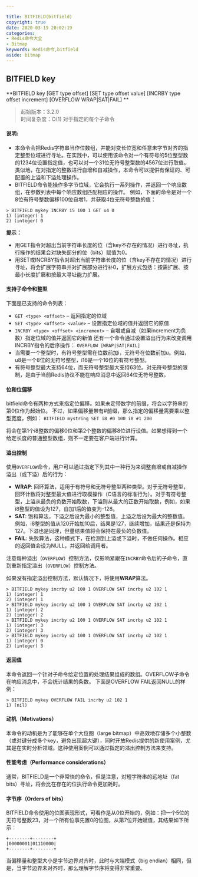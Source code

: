 ```yaml
---

title: BITFIELD(bitfield)
copyright: true
date: 2020-03-19 20:02:19
categories: 
- Redis命令大全
- Bitmap
keywords: Redis命令,bitfield
aside: bitmap
---
```

## BITFIELD key 
**BITFIELD key [GET type offset] [SET type offset value] [INCRBY type offset increment] [OVERFLOW WRAP|SAT|FAIL] **

>起始版本：3.2.0<br/>时间复杂度：O(1)  对于指定的每个子命令


#### 说明:
* 本命令会把Redis字符串当作位数组，并能对变长位宽和任意未字节对齐的指定整型位域进行寻址。在实践中，可以使用该命令对一个有符号的5位整型数的1234位设置指定值，也可以对一个31位无符号整型数的4567位进行取值。类似地，在对指定的整数进行自增和自减操作，本命令可以提供有保证的、可配置的上溢和下溢处理操作。
* BITFIELD命令能操作多字节位域，它会执行一系列操作，并返回一个响应数组，在参数列表中每个响应数组匹配相应的操作。
例如，下面的命令是对一个8位有符号整数偏移100位自增1，并获取4位无符号整数的值：
```
> BITFIELD mykey INCRBY i5 100 1 GET u4 0
1) (integer) 1
2) (integer) 0
```
**提示：**
* 用GET指令对超出当前字符串长度的位（含key不存在的情况）进行寻址，执行操作的结果会对缺失部分的位（bits）赋值为0。
* 用SET或INCRBY指令对超出当前字符串长度的位（含key不存在的情况）进行寻址，将会扩展字符串并对扩展部分进行补0，扩展方式包括：按需扩展、按最小长度扩展和按最大寻址能力扩展。

#### 支持子命令和整型
下面是已支持的命令列表：
* `GET <type> <offset>` – 返回指定的位域
* `SET <type> <offset> <value>` – 设置指定位域的值并返回它的原值
* `INCRBY <type> <offset> <increment>` – 自增或自减（如果increment为负数）指定位域的值并返回它的新值
还有一个命令通过设置溢出行为来改变调用INCRBY指令的后序操作：
`OVERFLOW [WRAP|SAT|FAIL]`
* 当需要一个整型时，有符号整型需在位数前加i，无符号在位数前加u。例如，u8是一个8位的无符号整型，i16是一个16位的有符号整型。
* 有符号整型最大支持64位，而无符号整型最大支持63位。对无符号整型的限制，是由于当前Redis协议不能在响应消息中返回64位无符号整数。
#### 位和位偏移
bitfield命令有两种方式来指定位偏移。如果未定带数字的前缀，将会以字符串的第0位作为起始位。
不过，如果偏移量带有#前缀，那么指定的偏移量需要乘以整型宽度，例如：
`BITFIELD mystring SET i8 #0 100 i8 #1 200`

将会在第1个i8整数的偏移0位和第2个整数的偏移8位进行设值。如果想得到一个给定长度的普通整型数组，则不一定要在客户端进行计算。

#### 溢出控制

使用`OVERFLOW`命令，用户可以通过指定下列其中一种行为来调整自增或自减操作溢出（或下溢）后的行为：

- **WRAP**: 回环算法，适用于有符号和无符号整型两种类型。对于无符号整型，回环计数将对整型最大值进行取模操作（C语言的标准行为）。对于有符号整型，上溢从最负的负数开始取数，下溢则从最大的正数开始取数，例如，如果i8整型的值设为127，自加1后的值变为-128。
- **SAT**: 饱和算法，下溢之后设为最小的整型值，上溢之后设为最大的整数值。例如，i8整型的值从120开始加10后，结果是127，继续增加，结果还是保持为127。下溢也是同理，但量结果值将会保持在最负的负数值。
- **FAIL**: 失败算法，这种模式下，在检测到上溢或下溢时，不做任何操作。相应的返回值会设为NULL，并返回给调用者。

注意每种溢出（`OVERFLOW`）控制方法，仅影响紧跟在`INCRBY`命令后的子命令，直到重新指定溢出（`OVERFLOW`）控制方法。

如果没有指定溢出控制方法，默认情况下，将使用**WRAP**算法。
```
> BITFIELD mykey incrby u2 100 1 OVERFLOW SAT incrby u2 102 1
1) (integer) 1
2) (integer) 1
> BITFIELD mykey incrby u2 100 1 OVERFLOW SAT incrby u2 102 1
1) (integer) 2
2) (integer) 2
> BITFIELD mykey incrby u2 100 1 OVERFLOW SAT incrby u2 102 1
1) (integer) 3
2) (integer) 3
> BITFIELD mykey incrby u2 100 1 OVERFLOW SAT incrby u2 102 1
1) (integer) 0
2) (integer) 3
```
#### 返回值
本命令返回一个针对子命令给定位置的处理结果组成的数组。OVERFLOW子命令在响应消息中，不会统计结果的条数。
下面是OVERFLOW FAIL返回NULL的样例：
```
> BITFIELD mykey OVERFLOW FAIL incrby u2 102 1
1) (nil)
```

#### 动机（Motivations）
本命令的动机是为了能够在单个大位图（large bitmap）中高效地存储多个小整数（或对键分成多个key，避免出现超大键），同时开放Redis提供的新使用案例，尤其是在实时分析领域。这种使用案例可以通过指定的溢出控制方法来支持。

#### 性能考虑（Performance considerations）
通常，BITFIELD是一个非常快的命令，但是注意，对短字符串的远地址（fat bits）寻址，将会比在存在的位执行命令更加耗时。

#### 字节序（Orders of bits）
BITFIELD命令使用的位图表现形式，可看作是从0位开始的，例如：把一个5位的无符号整数23，对一个所有位事先置0的位图，从第7位开始赋值，其结果如下所示：
```
+--------+--------+
|00000001|01110000|
+--------+--------+
```
当偏移量和整型大小是字节边界对齐时，此时与大端模式（big endian）相同，但是，当字节边界未对齐时，那么理解字节序将变得非常重要。

